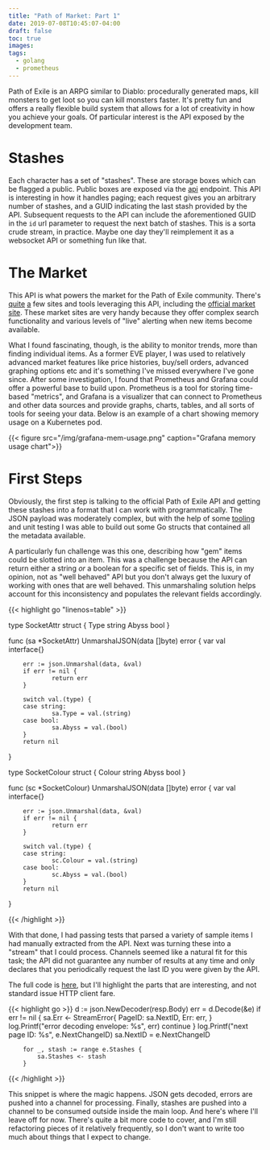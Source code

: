 ```yaml
---
title: "Path of Market: Part 1"
date: 2019-07-08T10:45:07-04:00
draft: false
toc: true
images:
tags:
  - golang
  - prometheus
---
```


Path of Exile is an ARPG similar to Diablo: procedurally generated maps, kill monsters to get loot so you can kill monsters faster. It's pretty fun and offers a really flexible build system that allows for a lot of creativity in how you achieve your goals. Of particular interest is the API exposed by the development team.

# Stashes

Each character has a set of "stashes". These are storage boxes which can be flagged a public. Public boxes are exposed via the [api](https://www.pathofexile.com/developer/docs/api-resource-public-stash-tabs) endpoint. This API is interesting in how it handles paging; each request gives you an arbitrary number of stashes, and a GUID indicating the last stash provided by the API. Subsequent requests to the API can include the aforementioned GUID in the `id` url parameter to request the next batch of stashes. This is a sorta crude stream, in practice. Maybe one day they'll reimplement it as a websocket API or something fun like that.

# The Market

This API is what powers the market for the Path of Exile community. There's [quite](https://poe.watch/prices?league=Legion) [a](https://poe.trade/) few sites and tools leveraging this API, including the [official market site](https://www.pathofexile.com/trade/search/Legion). These market sites are very handy because they offer complex search functionality and various levels of "live" alerting when new items become available.

What I found fascinating, though, is the ability to monitor trends, more than finding individual items. As a former EVE player, I was used to relatively advanced market features like price histories, buy/sell orders, advanced graphing options etc and it's something I've missed everywhere I've gone since. After some investigation, I found that Prometheus and Grafana could offer a powerful base to build upon. Prometheus is a tool for storing time-based "metrics", and Grafana is a visualizer that can connect to Prometheus and other data sources and provide graphs, charts, tables, and all sorts of tools for seeing your data. Below is an example of a chart showing memory usage on a Kubernetes pod.

{{< figure src="/img/grafana-mem-usage.png" caption="Grafana memory usage chart">}}

# First Steps

Obviously, the first step is talking to the official Path of Exile API and getting these stashes into a format that I can work with programmatically. The JSON payload was moderately complex, but with the help of some [tooling](https://mholt.github.io/json-to-go/) and unit testing I was able to build out some Go structs that contained all the metadata available.

A particularly fun challenge was this one, describing how "gem" items could be slotted into an item. This was a challenge because the API can return either a string *or* a boolean for a specific set of fields. This is, in my opinion, not as "well behaved" API but you don't always get the luxury of working with ones that are well behaved. This unmarshaling solution helps account for this inconsistency and populates the relevant fields accordingly.

{{< highlight go "linenos=table" >}}

type SocketAttr struct {
        Type  string
        Abyss bool
}

func (sa *SocketAttr) UnmarshalJSON(data []byte) error {
        var val interface{}

        err := json.Unmarshal(data, &val)
        if err != nil {
                return err
        }

        switch val.(type) {
        case string:
                sa.Type = val.(string)
        case bool:
                sa.Abyss = val.(bool)
        }
        return nil
}

type SocketColour struct {
        Colour string
        Abyss  bool
}

func (sc *SocketColour) UnmarshalJSON(data []byte) error {
        var val interface{}

        err := json.Unmarshal(data, &val)
        if err != nil {
                return err
        }

        switch val.(type) {
        case string:
                sc.Colour = val.(string)
        case bool:
                sc.Abyss = val.(bool)
        }
        return nil
}

{{< /highlight >}}

With that done, I had passing tests that parsed a variety of sample items I had manually extracted from the API. Next was turning these into a "stream" that I could process. Channels seemed like a natural fit for this task; the API did not guarantee any number of results at any time and only declares that you periodically request the last ID you were given by the API.

The full code is [here](https://github.com/therealfakemoot/pom/blob/master/poe/client.go), but I'll highlight the parts that are interesting, and not standard issue HTTP client fare.

{{< highlight go >}}
		d := json.NewDecoder(resp.Body)
		err = d.Decode(&e)
		if err != nil {
			sa.Err <- StreamError{
				PageID: sa.NextID,
				Err:    err,
			}
			log.Printf("error decoding envelope: %s", err)
			continue
		}
		log.Printf("next page ID: %s", e.NextChangeID)
		sa.NextID = e.NextChangeID

		for _, stash := range e.Stashes {
			sa.Stashes <- stash
		}
{{< /highlight >}}

This snippet is where the magic happens. JSON gets decoded, errors are pushed into a channel for processing. Finally, stashes are pushed into a channel to be consumed outside inside the main loop. And here's where I'll leave off for now. There's quite a bit more code to cover, and I'm still refactoring pieces of it relatively frequently, so I don't want to write too much about things that I expect to change.
